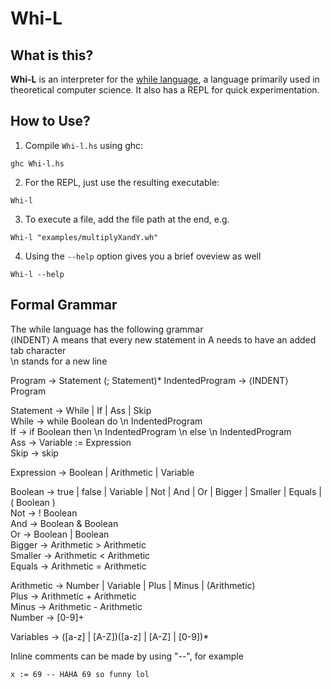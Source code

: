Whi-L
====================================================

What is this?
---
**Whi-L** is an interpreter for the [while language](https://en.wikipedia.org/wiki/While_loop#cite_ref-3), a language primarily used in theoretical computer science. It also has a REPL for quick experimentation. 

How to Use?
---

1. Compile `Whi-l.hs` using ghc:
```
ghc Whi-l.hs
```
2. For the REPL, just use the resulting executable:
```
Whi-l
```
3. To execute a file, add the file path at the end, e.g.
```
Whi-l "examples/multiplyXandY.wh"
```
4. Using the `--help` option gives you a brief oveview as well
```
Whi-l --help
```

Formal Grammar
---
The while language has the following grammar</br>
$\left<\mathrm{INDENT}\right>$ A means that every new statement in A needs to have an added tab character</br>
\n stands for a new line

Program $\to$ Statement (; Statement)*
IndentedProgram $\to$ $\left<\mathrm{INDENT}\right>$ Program 

Statement $\to$ While | If | Ass | Skip </br>
While $\to$ while Boolean do \n IndentedProgram </br>
If $\to$ if Boolean then \n IndentedProgram \n else \n IndentedProgram </br>
Ass $\to$ Variable := Expression </br>
Skip $\to$ skip

Expression $\to$ Boolean | Arithmetic | Variable

Boolean $\to$ true | false | Variable | Not | And | Or | Bigger | Smaller | Equals | ( Boolean ) </br>
Not $\to$ ! Boolean </br>
And $\to$ Boolean & Boolean </br>
Or $\to$ Boolean | Boolean </br>
Bigger $\to$ Arithmetic > Arithmetic </br>
Smaller $\to$ Arithmetic < Arithmetic </br>
Equals $\to$ Arithmetic = Arithmetic

Arithmetic $\to$ Number | Variable | Plus | Minus | (Arithmetic) </br>
Plus $\to$ Arithmetic + Arithmetic </br>
Minus $\to$ Arithmetic - Arithmetic </br>
Number $\to$ [0-9]+

Variables $\to$ ([a-z] | [A-Z])([a-z] | [A-Z] | [0-9])*

Inline comments can be made by using "--", for example 
```
x := 69 -- HAHA 69 so funny lol
```   


